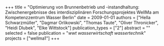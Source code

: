 +++
title = "Optimierung von Brunnenbetrieb und -instandhaltung: Zwischenergebnisse des interdisziplinären Forschungsprojektes WellMa am Kompetenzzentrum Wasser Berlin"
date = 2009-01-01
authors = ["Hella Schwarzmüller", "Dagmar Orlikowski", "Thomas Taute", "Oliver Thronicker", "Heidi Dlubek", "Elke Wittstock"]
publication_types = ["2"]
abstract = ""
selected = false
publication = "*wwt wasserwirtschaft wassertechnik*"
projects = ["wellma1"]
+++

